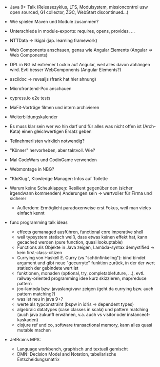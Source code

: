 - Java 9+ Talk (Releasezyklus, LTS, Modulsystem, missioncontrol usw open sourced, G1 collector, ZGC, WebStart discontinued...)
- Wie spielen Maven und Module zusammen?
- Unterschiede in module-exports: requires, opens, provides, ...
- NTTData -> Ikigai (jap. learning framework)
- Web Components anschauen, genau wie Angular Elements (Angular => Web Components)
- DPL in NG ist extremer Lockin auf Angular, weil alles davon abhängen wird. Evtl besser WebComponents (Angular Elements?)
- asciidoc -> revealjs (frank hat hier ahnung)
- Microfrontend-Poc anschauen
- cypress.io e2e tests
- MaFit-Vorträge filmen und intern archivieren
- Weiterbildungskalender
- Es muss klar sein wer wo hin darf und für alles was nicht offen ist (Arch-Kata) einen gleichwertigen Ersatz geben
- Teilnehmerlisten wirklich notwendig?
- "Könner" hervorheben, aber taktvoll. Wie?
- Mal CodeWars und CodinGame verwenden
- Webmontage in NBG?
- "KloKlug", Klowledge Manager: Infos auf Toilette
- Warum keine Scheuklappen: Resilient gegenüber den (sicher irgendwann kommenden) Änderungen sein => wertvoller für Firma und sicherer
    - Außerdem: Ermöglicht paradoxerweise erst Fokus, weil man vieles einfach kennt


- func programming talk ideas
    - effects gemanaged ausführen, functional core imperative shell
    - weil typsystem statisch weiß, dass etwas keinen effekt hat, kann gecached werden (pure function, quasi lookuptable)
    - Functions als Objekte in Java zeigen, Lambda-syntax demystified => kein first-class-citizen
    - Currying von Haskell E. Curry (vs "schönfinkeling"): bind bindet argument und gibt neue "gecurryte" funktion zurück, in der der wert statisch der gebindete wert ist
    - funktionen, monaden (optional, try, completablefuture, ...), evtl. railway-oriented programming idee kurz skizzieren, map/reduce pattern
    - joo-lambda bzw. javaslang/vavr zeigen (geht da currying bzw. auch pattern matching?)
    - was ist neu in java 9+?
    - werte als typconstraint (bspw in idris => dependent types)
    - algebraic datatypes (case classes in scala) und pattern matching (auch java zukunft erwähnen, v.a. auch vs visitor oder instanceof-kaskaden)
    - clojure ref und co, software transactional memory, kann alles quasi mutable machen

- JetBrains MPS:
    - Language workbench, graphisch und textuell gemischt
    - DMN: Decision Model and Notation, tabellarische Entscheidungsmatrix